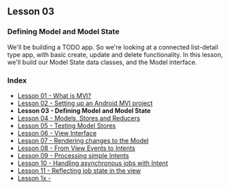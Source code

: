 
## Lesson 03

### Defining Model and Model State

We'll be building a TODO app. So we're looking at a connected list-detail type app, with basic create, update and delete functionality. In this lesson, we'll build our Model State data classes, and the Model interface.

### Index

- [Lesson 01 - What is MVI?](https://watch.caster.io/courses/...)
- [Lesson 02 - Setting up an Android MVI project](https://github.com/kanawish/android-mvi-sample/tree/caster/lesson02-setup)
- **Lesson 03 - Defining Model and Model State**
- [Lesson 04 - Models, Stores and Reducers](https://github.com/kanawish/android-mvi-sample/tree/caster/lesson04)
- [Lesson 05 - Testing Model Stores](https://github.com/kanawish/android-mvi-sample/tree/caster/lesson05)
- [Lesson 06 - View Interface](https://github.com/kanawish/android-mvi-sample/tree/caster/lesson06)
- [Lesson 07 - Rendering changes to the Model](https://github.com/kanawish/android-mvi-sample/tree/caster/lesson07)
- [Lesson 08 - From View Events to Intents](https://github.com/kanawish/android-mvi-sample/tree/caster/lesson08)
- [Lesson 09 - Processing simple Intents](https://github.com/kanawish/android-mvi-sample/tree/caster/lesson09)
- [Lesson 10 - Handling asynchronous jobs with Intent](https://github.com/kanawish/android-mvi-sample/tree/caster/lesson10)
- [Lesson 11 - Reflecting job state in the view](https://github.com/kanawish/android-mvi-sample/tree/caster/lesson11)
- [Lesson 1x - ](https://github.com/kanawish/android-mvi-sample/tree/caster/lesson1x)